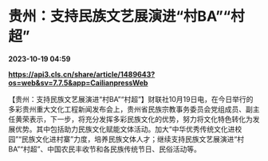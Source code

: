 # 贵州：支持民族文艺展演进“村BA”“村超”

**2023-10-19 04:59**

**https://api3.cls.cn/share/article/1489643?os=web&sv=7.7.5&app=CailianpressWeb**

【贵州：支持民族文艺展演进“村BA”“村超”】财联社10月19日电，在今日举行的多彩贵州重大文化工程新闻发布会上，贵州省民族宗教事务委员会党组成员、副主任黄荣表示，下一步，将充分发挥多彩民族文化的优势，努力将文化特色转化为发展优势。其中包括助力民族文化赋能文体活动。加大“中华优秀传统文化进校园”“民族文化进村寨”力度，培养民族文体人才；继续支持民族文艺展演进“村BA”“村超”、中国农民丰收节和各民族传统节日、民俗活动等。